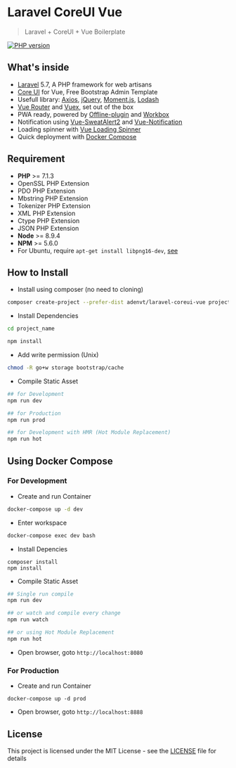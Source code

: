 # Laravel CoreUI Vue

> Laravel + CoreUI + Vue Boilerplate

[![PHP version](https://badge.fury.io/ph/adenvt%2Flaravel-coreui-vue.svg)](https://badge.fury.io/ph/adenvt%2Flaravel-coreui-vue)

## What's inside
* [Laravel][laravel] 5.7, A PHP framework for web artisans
* [Core UI][coreui] for Vue, Free Bootstrap Admin Template
* Usefull library: [Axios][axios], [jQuery][jquery], [Moment.js][moment], [Lodash][lodash]
* [Vue Router][vue-router] and [Vuex][vuex], set out of the box
* PWA ready, powered by [Offline-plugin][offline-plugin] and [Workbox][workbox]
* Notification using [Vue-SweatAlert2][vue-sweatalert2] and [Vue-Notification][vue-notification]
* Loading spinner with [Vue Loading Spinner][vue-loading-spinner]
* Quick deployment with [Docker Compose][docker-compose]

## Requirement
* **PHP** >= 7.1.3
* OpenSSL PHP Extension
* PDO PHP Extension
* Mbstring PHP Extension
* Tokenizer PHP Extension
* XML PHP Extension
* Ctype PHP Extension
* JSON PHP Extension
* **Node** >= 8.9.4
* **NPM** >= 5.6.0
* For Ubuntu, require `apt-get install libpng16-dev`, [see](https://github.com/imagemin/imagemin-mozjpeg/issues/28)

## How to Install
* Install using composer (no need to cloning)
```bash
composer create-project --prefer-dist adenvt/laravel-coreui-vue project_name
```
* Install Dependencies
```bash
cd project_name

npm install
```
* Add write permission (Unix)
```bash
chmod -R go+w storage bootstrap/cache
```
* Compile Static Asset
```bash
## for Development
npm run dev

## for Production
npm run prod

## for Development with HMR (Hot Module Replacement)
npm run hot
```

## Using Docker Compose

### For Development

* Create and run Container
```bash
docker-compose up -d dev
```

* Enter workspace
```bash
docker-compose exec dev bash
```

* Install Depencies
```
composer install
npm install
```
* Compile Static Asset
```bash
## Single run compile
npm run dev

## or watch and compile every change
npm run watch

## or using Hot Module Replacement
npm run hot
```
* Open browser, goto `http://localhost:8080`

### For Production
* Create and run Container
```
docker-compose up -d prod
```
* Open browser, goto `http://localhost:8888`



## License
This project is licensed under the MIT License - see the [LICENSE](LICENSE) file for details

[laravel]: https://laravel.com
[coreui]: https://coreui.io
[axios]: https://github.com/axios/axios
[jquery]: https://jquery.com/
[lodash]: https://lodash.com/
[moment]: https://momentjs.com/
[vue-router]: https://router.vuejs.org/
[vuex]: https://vuex.vuejs.org/
[vue-sweatalert2]: https://github.com/avil13/vue-sweetalert2
[vue-notification]: http://vue-notification.yev.io/
[vue-loading-spinner]: https://nguyenvanduocit.github.io/vue-loading-spinner/
[docker-compose]: https://docs.docker.com/compose/
[offline-plugin]: https://github.com/NekR/offline-plugin
[workbox]: https://developers.google.com/web/tools/workbox/
